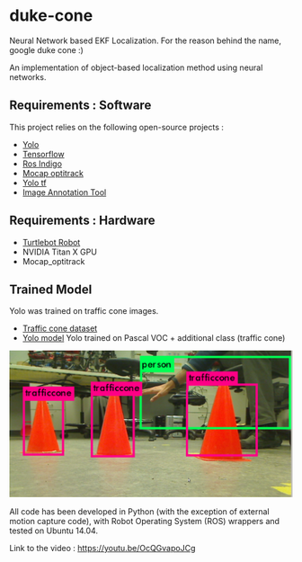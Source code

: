 # duke-cone

Neural Network based EKF Localization. For the reason behind the name, google duke cone :)

An implementation of object-based localization method using neural networks.
 
## Requirements : Software
This project relies on the following open-source projects :
- [Yolo](https://github.com/pjreddie/darknet)
- [Tensorflow](https://www.tensorflow.org/)
- [Ros Indigo](http://wiki.ros.org/indigo)
- [Mocap optitrack](https://github.com/h2r/mocap_optitrack)
- [Yolo tf](https://github.com/gliese581gg/YOLO_tensorflow)
- [Image Annotation Tool](https://github.com/tzutalin/labelImg)


## Requirements : Hardware
- [Turtlebot Robot](https://www.clearpathrobotics.com/turtlebot-2-open-source-robot/)
- NVIDIA Titan X GPU
- Mocap_optitrack


## Trained Model
Yolo was trained on traffic cone images.
- [Traffic cone dataset](https://www.dropbox.com/s/fag8b45ijv14noy/cone_dataset.tar.gz?dl=0)
- [Yolo model](https://www.dropbox.com/sh/2sp9hkcg9twntvo/AABi0CitQr8ziLUnA5Zjpygwa?dl=0) Yolo trained on Pascal VOC + additional class (traffic cone) 


![Yolo trained](experiments/yolo_cone_detection1.png)


All code has been developed in Python (with the exception of external motion capture code), with Robot Operating System (ROS) wrappers and tested on Ubuntu 14.04.


Link to the video :
https://youtu.be/OcQGvapoJCg


